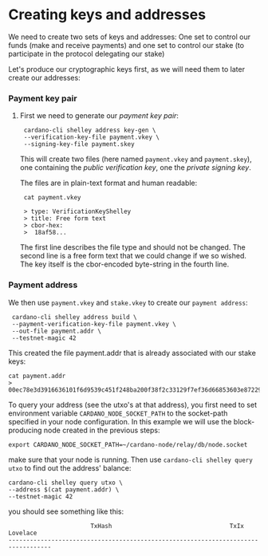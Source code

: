 # Creating keys and addresses

We need to create two sets of keys and addresses: One set to control our funds \(make and receive payments\) and one set to control our stake \(to participate in the protocol delegating our stake\)

Let's produce our cryptographic keys first, as we will need them to later create our addresses:

### Payment key pair

1. First we need to generate our _payment key pair_:

   ```text
    cardano-cli shelley address key-gen \
    --verification-key-file payment.vkey \
    --signing-key-file payment.skey
   ```

   This will create two files \(here named `payment.vkey` and `payment.skey`\), one containing the _public verification key_, one the _private signing key_.

   The files are in plain-text format and human readable:

   ```text
    cat payment.vkey

    > type: VerificationKeyShelley
    > title: Free form text
    > cbor-hex:
    >  18af58...
   ```

   The first line describes the file type and should not be changed. The second line is a free form text that we could change if we so wished. The key itself is the cbor-encoded byte-string in the fourth line.

### Payment address

We then use `payment.vkey` and `stake.vkey` to create our `payment address`:

```text
 cardano-cli shelley address build \
 --payment-verification-key-file payment.vkey \
 --out-file payment.addr \
 --testnet-magic 42
```

This created the file payment.addr that is already associated with our stake keys:

```text
cat payment.addr
> 00ec78e3d3916636101f6d9539c451f248ba200f38f2c33129f7ef36d66853603e872296956a4d86
```

To query your address \(see the utxo's at that address\), you first need to set environment variable `CARDANO_NODE_SOCKET_PATH` to the socket-path specified in your node configuration. In this example we will use the block-producing node created in the previous steps:

```text
export CARDANO_NODE_SOCKET_PATH=~/cardano-node/relay/db/node.socket
```

make sure that your node is running. Then use  `cardano-cli shelley query utxo` to find out the address' balance:

```text
cardano-cli shelley query utxo \
--address $(cat payment.addr) \
--testnet-magic 42
```

you should see something like this:

```text
                       TxHash                                 TxIx        Lovelace
----------------------------------------------------------------------------------
```

